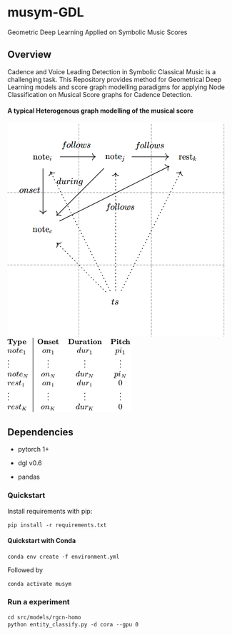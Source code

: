 # musym-GDL
Geometric Deep Learning Applied on Symbolic Music Scores

Overview
--------

Cadence and Voice Leading Detection in Symbolic Classical Music is a challenging task. This Repository provides method for Geometrical Deep Learning models and score graph modelling paradigms for applying Node Classification on Musical Score graphs for Cadence Detection.



#### A typical Heterogenous graph modelling of the musical score

<img src="static/graph_representation.png" alt="score2graph_representation" style="zoom:50%;" />

<img src="static\node_attributes.png" alt="node_attributes" style="zoom:50%;" />



## Dependencies

- pytorch  1+

- dgl v0.6

- pandas

  

### Quickstart

Install requirements with pip: 

```shell
pip install -r requirements.txt
```

#### Quickstart with Conda

```shell
conda env create -f environment.yml
```
Followed by
```shell
conda activate musym
```

### Run a experiment

```shell
cd src/models/rgcn-homo
python entity_classify.py -d cora --gpu 0
```

